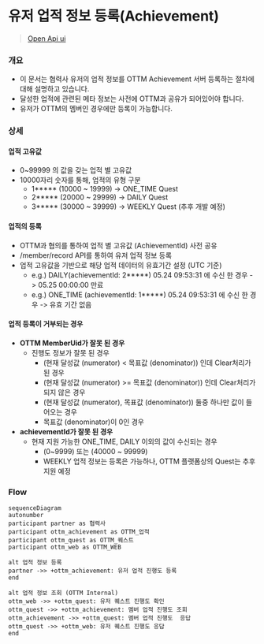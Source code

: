 # 유저 업적 정보 등록(Achievement)
> [Open Api ui](%partner-api-base%/achievement/swagger-ui/index.html)
### 개요

- 이 문서는 협력사 유저의 업적 정보를 OTTM Achievement 서버 등록하는 절차에 대해 설명하고 있습니다.
- 달성한 업적에 관련된 메타 정보는 사전에 OTTM과 공유가 되어있어야 합니다. 
- 유저가 OTTM의 멤버인 경우에만 등록이 가능합니다.

### 상세
#### 업적 고유값
- 0~99999 의 값을 갖는 업적 별 고유값
- 10000자리 숫자를 통해, 업적의 유형 구분
  - 1***** (10000 ~ 19999) -> ONE_TIME Quest
  - 2***** (20000 ~ 29999) -> DAILY Quest
  - 3***** (30000 ~ 39999) -> WEEKLY Quest (추후 개발 예정)

#### 업적의 등록
- OTTM과 협의를 통하여 업적 별 고유값 (AchievementId) 사전 공유
- /member/record API를 통하여 유저 업적 정보 등록
- 업적 고유값을 기반으로 해당 업적 데이터의 유효기간 설정 (UTC 기준)
  - e.g.) DAILY(achievementId: 2*****) 05.24 09:53:31 에 수신 한 경우 -> 05.25 00:00:00 만료
  - e.g.) ONE_TIME (achievementId: 1*****) 05.24 09:53:31 에 수신 한 경우 -> 유효 기간 없음

#### 업적 등록이 거부되는 경우
- **OTTM MemberUid가 잘못 된 경우**
  - 진행도 정보가 잘못 된 경우
    - (현재 달성값 (numerator) < 목표값 (denominator)) 인데 Clear처리가 된 경우
    - (현재 달성값 (numerator) >= 목표값 (denominator)) 인데 Clear처리가 되지 않은 경우
    - (현재 달성값 (numerator), 목표값 (denominator)) 둘중 하나만 값이 들어오는 경우
    - 목표값 (denominator)이 0인 경우
- **achievementId가 잘못 된 경우**
  - 현재 지원 가능한 ONE_TIME, DAILY 이외의 값이 수신되는 경우
    - (0~9999) 또는 (40000 ~ 99999)
    - WEEKLY 업적 정보는 등록은 가능하나, OTTM 플랫폼상의 Quest는 추후 지원 예정
    
### Flow

```mermaid
sequenceDiagram
autonumber
participant partner as 협력사
participant ottm_achievement as OTTM_업적
participant ottm_quest as OTTM_퀘스트
participant ottm_web as OTTM_WEB

alt 업적 정보 등록
partner ->> +ottm_achievement: 유저 업적 진행도 등록
end

alt 업적 정보 조회 (OTTM Internal)
ottm_web ->> +ottm_quest: 유저 퀘스트 진행도 확인
ottm_quest ->> +ottm_achievement: 멤버 업적 진행도 조회
ottm_achievement ->> +ottm_quest: 멤버 업적 진행도  응답
ottm_quest ->> +ottm_web: 유저 퀘스트 진행도 응답
end
```
